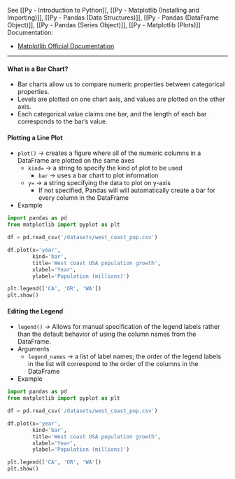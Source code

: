 See [[Py - Introduction to Python]], [[Py - Matplotlib (Installing and Importing)]], [[Py - Pandas (Data Structures)]], [[Py - Pandas (DataFrame Object)]], [[Py - Pandas (Series Object)]], [[Py - Matplotlib (Plots)]]
Documentation:
* [Matplotlib Official Documentation](https://matplotlib.org/stable/)

---

#### What is a Bar Chart?
* Bar charts allow us to compare numeric properties between categorical properties.
* Levels are plotted on one chart axis, and values are plotted on the other axis. 
* Each categorical value claims one bar, and the length of each bar corresponds to the bar’s value.

#### Plotting a Line Plot
* `plot()` -> creates a figure where all of the numeric columns in a DataFrame are plotted on the same axes 
	* `kind=` -> a string to specify the kind of plot to be used
		* `bar` -> uses a bar chart to plot information
	* `y=` -> a string specifying the data to plot on y-axis
		* If not specified, Pandas will will automatically create a bar for every column in the DataFrame
* Example
```Python
import pandas as pd
from matplotlib import pyplot as plt

df = pd.read_csv('/datasets/west_coast_pop.csv')

df.plot(x='year',
        kind='bar',
        title='West coast USA population growth',
        xlabel='Year',
        ylabel='Population (millions)')

plt.legend(['CA', 'OR', 'WA'])
plt.show()
```

#### Editing the Legend
* `legend()` -> Allows for manual specification of the legend labels rather than the default behavior of using the column names from the DataFrame.
* Arguments
	* `legend_names` -> a list of label names; the order of the legend labels in the list will correspond to the order of the columns in the DataFrame
* Example
```Python
import pandas as pd
from matplotlib import pyplot as plt

df = pd.read_csv('/datasets/west_coast_pop.csv')

df.plot(x='year',
        kind='bar',
        title='West coast USA population growth',
        xlabel='Year',
        ylabel='Population (millions)')

plt.legend(['CA', 'OR', 'WA'])
plt.show()

```